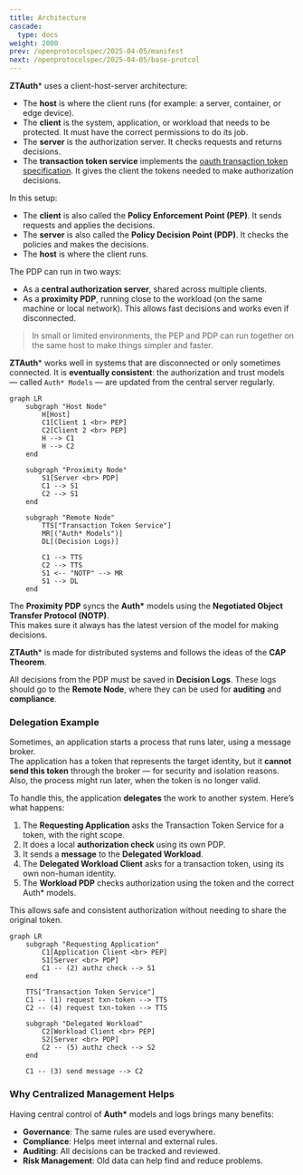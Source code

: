```yaml
---
title: Architecture
cascade:
  type: docs
weight: 2000
prev: /openprotocolspec/2025-04-05/manifest
next: /openprotocolspec/2025-04-05/base-protcol
---
```

**ZTAuth*** uses a client-host-server architecture:

- The **host** is where the client runs (for example: a server, container, or edge device).
- The **client** is the system, application, or workload that needs to be protected. It must have the correct permissions to do its job.
- The **server** is the authorization server. It checks requests and returns decisions.
- The **transaction token service** implements the [oauth transaction token specification](https://datatracker.ietf.org/doc/draft-ietf-oauth-transaction-tokens/). It gives the client the tokens needed to make authorization decisions.

In this setup:

- The **client** is also called the **Policy Enforcement Point (PEP)**. It sends requests and applies the decisions.
- The **server** is also called the **Policy Decision Point (PDP)**. It checks the policies and makes the decisions.
- The **host** is where the client runs.

The PDP can run in two ways:

- As a **central authorization server**, shared across multiple clients.
- As a **proximity PDP**, running close to the workload (on the same machine or local network). This allows fast decisions and works even if disconnected.

> In small or limited environments, the PEP and PDP can run together on the same host to make things simpler and faster.

**ZTAuth*** works well in systems that are disconnected or only sometimes connected. It is **eventually consistent**: the authorization and trust models — called `Auth* Models` — are updated from the central server regularly.

```mermaid
graph LR
    subgraph "Host Node"
        H[Host]
        C1[Client 1 <br> PEP]
        C2[Client 2 <br> PEP]
        H --> C1
        H --> C2
    end

    subgraph "Proximity Node"
        S1[Server <br> PDP]
        C1 --> S1
        C2 --> S1
    end

    subgraph "Remote Node"
        TTS["Transaction Token Service"]
        MR[("Auth* Models")]
        DL[(Decision Logs)]

        C1 --> TTS
        C2 --> TTS
        S1 <-- "NOTP" --> MR
        S1 --> DL
    end
```

The **Proximity PDP** syncs the **Auth\*** models using the **Negotiated Object Transfer Protocol (NOTP)**.  
This makes sure it always has the latest version of the model for making decisions.

**ZTAuth*** is made for distributed systems and follows the ideas of the **CAP Theorem**.

All decisions from the PDP must be saved in **Decision Logs**. These logs should go to the **Remote Node**, where they can be used for **auditing** and **compliance**.

### Delegation Example

Sometimes, an application starts a process that runs later, using a message broker.  
The application has a token that represents the target identity, but it **cannot send this token** through the broker — for security and isolation reasons.  
Also, the process might run later, when the token is no longer valid.

To handle this, the application **delegates** the work to another system. Here’s what happens:

1. The **Requesting Application** asks the Transaction Token Service for a token, with the right scope.
2. It does a local **authorization check** using its own PDP.
3. It sends a **message** to the **Delegated Workload**.
4. The **Delegated Workload Client** asks for a transaction token, using its own non-human identity.
5. The **Workload PDP** checks authorization using the token and the correct Auth\* models.

This allows safe and consistent authorization without needing to share the original token.

```mermaid
graph LR
    subgraph "Requesting Application"
        C1[Application Client <br> PEP]
        S1[Server <br> PDP]
        C1 -- (2) authz check --> S1
    end

    TTS["Transaction Token Service"]
    C1 -- (1) request txn-token --> TTS
    C2 -- (4) request txn-token --> TTS

    subgraph "Delegated Workload"
        C2[Workload Client <br> PEP]
        S2[Server <br> PDP]
        C2 -- (5) authz check --> S2
    end

    C1 -- (3) send message --> C2
```

### Why Centralized Management Helps

Having central control of **Auth\*** models and logs brings many benefits:

- **Governance**: The same rules are used everywhere.
- **Compliance**: Helps meet internal and external rules.
- **Auditing**: All decisions can be tracked and reviewed.
- **Risk Management**: Old data can help find and reduce problems.
